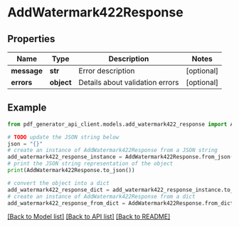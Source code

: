 # AddWatermark422Response


## Properties

Name | Type | Description | Notes
------------ | ------------- | ------------- | -------------
**message** | **str** | Error description | [optional] 
**errors** | **object** | Details about validation errors | [optional] 

## Example

```python
from pdf_generator_api_client.models.add_watermark422_response import AddWatermark422Response

# TODO update the JSON string below
json = "{}"
# create an instance of AddWatermark422Response from a JSON string
add_watermark422_response_instance = AddWatermark422Response.from_json(json)
# print the JSON string representation of the object
print(AddWatermark422Response.to_json())

# convert the object into a dict
add_watermark422_response_dict = add_watermark422_response_instance.to_dict()
# create an instance of AddWatermark422Response from a dict
add_watermark422_response_from_dict = AddWatermark422Response.from_dict(add_watermark422_response_dict)
```
[[Back to Model list]](../README.md#documentation-for-models) [[Back to API list]](../README.md#documentation-for-api-endpoints) [[Back to README]](../README.md)


